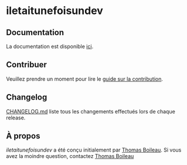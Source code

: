 # iletaitunefoisundev

## Documentation
La documentation est disponible [ici](https://incentive-factory.github.io/iletaitunefoisundev/).

## Contribuer
Veuillez prendre un moment pour lire le [guide sur la contribution](/CONTRIBUTING.md).

## Changelog
[CHANGELOG.md](/CHANGELOG.md) liste tous les changements effectués lors de chaque release.

## À propos
*iletaitunefoisundev* a été conçu initialement par [Thomas Boileau](https://github.com/TBoileau). Si vous avez la moindre question, contactez [Thomas Boileau](mailto:t-boileau@email.com?subject=[Github]%20iletaitunefoisundev)
